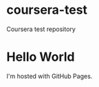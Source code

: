 # coursera-test
Coursera test repository
<!DOCTYPE html>
<html>
<body>
<h1>Hello World</h1>
<p>I'm hosted with GitHub Pages.</p>
</body>
</html>
